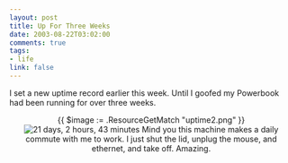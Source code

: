 ```yaml
--- 
layout: post
title: Up For Three Weeks
date: 2003-08-22T03:02:00
comments: true
tags:
- life
link: false
---
```

I set a new uptime record earlier this week. Until I goofed my Powerbook had been running for over three weeks.
<p align="center"> {{ $image := .ResourceGetMatch "uptime2.png" }}
<img src="{{ $image.RelPermalink }}" alt="21 days, 2 hours, 43 minutes" border="0" >
Mind you this machine makes a daily commute with me to work. I just shut the lid, unplug the mouse, and ethernet, and take off. Amazing.
